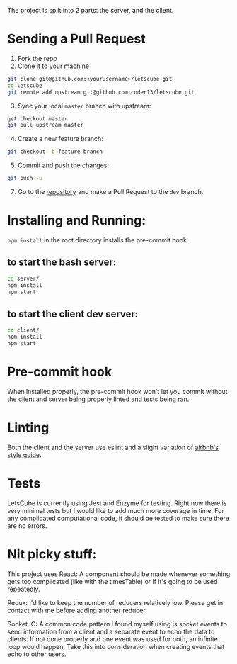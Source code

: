 The project is split into 2 parts: the server, and the client.

# Sending a Pull Request

1. Fork the repo
2. Clone it to your machine

```bash
git clone git@github.com:<yourusername>/letscube.git
cd letscube
git remote add upstream git@github.com:coder13/letscube.git
```

3. Sync your local `master` branch with upstream:
```bash
get checkout master
git pull upstream master
```

4. Create a new feature branch:
```bash
git checkout -b feature-branch
```

5. Commit and push the changes:
```bash
git push -u
```

7. Go to the [repository](https://github.com/coder13/letscube) and make a Pull Request to the `dev` branch.

# Installing and Running:

`npm install` in the root directory installs the pre-commit hook.

## to start the bash server:

```bash
cd server/
npm install
npm start
```

## to start the client dev server:

```bash
cd client/
npm install
npm start
```
# Pre-commit hook

When installed properly, the pre-commit hook won't let you commit without the client and server being properly linted and tests being ran.

# Linting

Both the client and the server use eslint and a slight variation of [airbnb's style guide](https://github.com/airbnb/javascript).

# Tests

LetsCube is currently using Jest and Enzyme for testing. Right now there is very minimal tests but I would like to add much more coverage in time. For any complicated computational code, it should be tested to make sure there are no errors.

# Nit picky stuff:

This project uses React: A component should be made whenever something gets too complicated (like with the timesTable) or if it's going to be used repeatedly. 

Redux: I'd like to keep the number of reducers relatively low. Please get in contact with me before adding another reducer.

Socket.IO: A common code pattern I found myself using is socket events to send information from a client and a separate event to echo the data to clients. If not done properly and one event was used for both, an infinite loop would happen. Take this into consideration when creating events that echo to other users.
